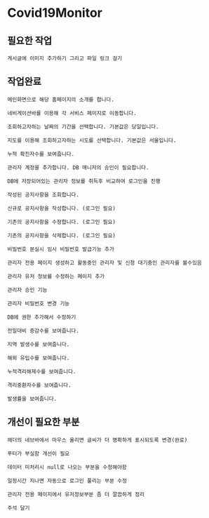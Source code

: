 # Covid19Monitor

필요한 작업
--
    
    게시글에 이미지 추가하기 그리고 파일 링크 걸기

작업완료
--

    메인화면으로 해당 홈페이지의 소개를 합니다.
    
    네비게이션바를 이용해 각 서비스 페이지로 이동합니다.
    
    조회하고자하는 날짜의 기간을 선택합니다. 기본값은 당일입니다.
    
    지도를 이용해 조회하고자하는 시도를 선택합니다. 기본값은 서울입니다.
    
    누적 확진자수를 보여줍니다.
    
    관리자 계정을 추가합니다. DB 매니저의 승인이 필요합니다.
    
    DB에 저장되어있는 관리자 정보를 취득후 비교하여 로그인을 진행
    
    작성된 공지사항을 조회합니다.
    
    신규로 공지사항을 작성합니다. (로그인 필요)
    
    기존의 공지사항을 수정합니다. (로그인 필요)
    
    기존의 공지사항을 삭제합니다. (로그인 필요)
    
    비밀번호 분실시 임시 비밀번호 발급기능 추가
    
    관리자 전용 페이지 생성하고 활동중인 관리자 및 신청 대기중인 관리자를 볼수있음
    
    관리자 유저 정보를 수정하는 페이지 추가
    
    관리자 승인 기능
    
    관리자 비밀번호 변경 기능
    
    DB에 권한 추가해서 수정하기
    
    전일대비 증감수를 보여줍니다.
    
    지역 발생수를 보여줍니다.
    
    해외 유입수를 보여줍니다.
    
    누적격리해제수를 보여줍니다.
    
    격리중환자수를 보여줍니다.
    
    발생률을 보여줍니다.
    
개선이 필요한 부분
--

    헤더의 네브바에서 마우스 올리면 글씨가 더 명확하게 표시되도록 변경(완료)
    
    푸터가 부실함 개선이 필요
    
    데이터 미처리시 null로 나오는 부분을 수정해야함
    
    일정시간 지나면 자동으로 로그인 풀리는 부분 수정
    
    관리자 전용 페이지에서 유저정보부분 좀 더 깔끔하게 정리
    
    주석 달기

